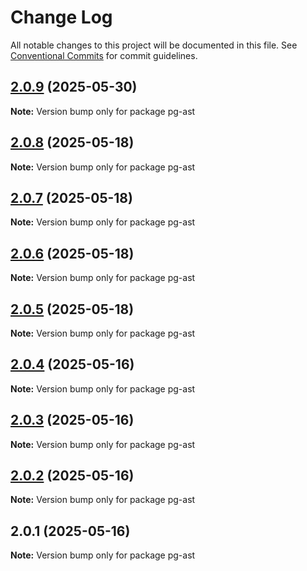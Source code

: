 # Change Log

All notable changes to this project will be documented in this file.
See [Conventional Commits](https://conventionalcommits.org) for commit guidelines.

## [2.0.9](https://github.com/launchql/launchql/compare/pg-ast@2.0.8...pg-ast@2.0.9) (2025-05-30)

**Note:** Version bump only for package pg-ast





## [2.0.8](https://github.com/launchql/launchql/compare/pg-ast@2.0.7...pg-ast@2.0.8) (2025-05-18)

**Note:** Version bump only for package pg-ast





## [2.0.7](https://github.com/launchql/launchql/compare/pg-ast@2.0.6...pg-ast@2.0.7) (2025-05-18)

**Note:** Version bump only for package pg-ast





## [2.0.6](https://github.com/launchql/launchql/compare/pg-ast@2.0.5...pg-ast@2.0.6) (2025-05-18)

**Note:** Version bump only for package pg-ast





## [2.0.5](https://github.com/launchql/launchql/compare/pg-ast@2.0.4...pg-ast@2.0.5) (2025-05-18)

**Note:** Version bump only for package pg-ast





## [2.0.4](https://github.com/launchql/launchql/compare/pg-ast@2.0.3...pg-ast@2.0.4) (2025-05-16)

**Note:** Version bump only for package pg-ast





## [2.0.3](https://github.com/launchql/launchql/compare/pg-ast@2.0.2...pg-ast@2.0.3) (2025-05-16)

**Note:** Version bump only for package pg-ast





## [2.0.2](https://github.com/launchql/launchql/compare/pg-ast@2.0.1...pg-ast@2.0.2) (2025-05-16)

**Note:** Version bump only for package pg-ast





## 2.0.1 (2025-05-16)

**Note:** Version bump only for package pg-ast
